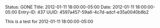 Status: GONE
Title: 2012-01-11 18:00:00-05:00
Date: 2012-01-11 18:00:00-05:00
Entry-ID: 437
UUID: 4597a457-59a6-4c7d-adcf-e35a0040b8b2

This is a test for 2012-01-11 18:00:00-05:00
